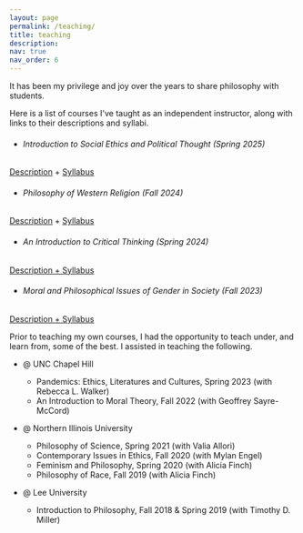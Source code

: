 ```yaml
---
layout: page
permalink: /teaching/
title: teaching
description: 
nav: true
nav_order: 6
---
```


It has been my privilege and joy over the years to share philosophy with students. 

Here is a list of courses I've taught as an independent instructor, along with links to their descriptions and syllabi. 
*    ###### Introduction to Social Ethics and Political Thought (Spring 2025)
[Description](http://127.0.0.1:4000/assets/pdf/170coursedescriptionspring25.pdf) + [Syllabus](http://127.0.0.1:4000/assets/pdf/170syllabusspring25.pdf)

*   ###### Philosophy of Western Religion (Fall 2024)
[Description](http://127.0.0.1:4000/assets/pdf/134coursedescriptionfall24.pdf) + [Syllabus](http://127.0.0.1:4000/assets/pdf/134syllabusfall24.pdf)

*   ###### An Introduction to Critical Thinking (Spring 2024)
[Description + Syllabus]()

*   ###### Moral and Philosophical Issues of Gender in Society (Fall 2023)
[Description + Syllabus](http://127.0.0.1:4000/assets/pdf/275syllabusfall23.pdf)

Prior to teaching my own courses, I had the opportunity to teach under, and learn from, some of the best. I assisted in teaching the following. 

* @ UNC Chapel Hill
  * Pandemics: Ethics, Literatures and Cultures, Spring 2023 (with Rebecca L. Walker)
  * An Introduction to Moral Theory, Fall 2022 (with Geoffrey Sayre-McCord)

* @ Northern Illinois University
  * Philosophy of Science, Spring 2021 (with Valia Allori)
  * Contemporary Issues in Ethics, Fall 2020 (with Mylan Engel)
  * Feminism and Philosophy, Spring 2020 (with Alicia Finch)
  * Philosophy of Race, Fall 2019 (with Alicia Finch)

* @ Lee University
  * Introduction to Philosophy, Fall 2018 & Spring 2019 (with Timothy D. Miller)
